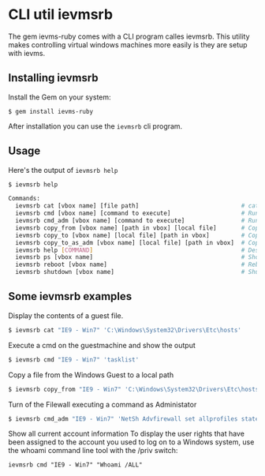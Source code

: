 # CLI util ievmsrb

The gem ievms-ruby comes with a CLI program calles ievmsrb. This
utility makes controlling virtual windows machines more easily is they
are setup with ievms.

## Installing ievmsrb
Install the Gem on your system:

    $ gem install ievms-ruby

After installation you can use the `ievmsrb` cli program.

## Usage
Here's the output of `ievmsrb help`

```bash
$ ievmsrb help

Commands:
  ievmsrb cat [vbox name] [file path]                             # cat file from path in Win vbox
  ievmsrb cmd [vbox name] [command to execute]                    # Run command with cmd.exe in Win vbox
  ievmsrb cmd_adm [vbox name] [command to execute]                # Run command as Administrator with cmd.exe in Win vbox
  ievmsrb copy_from [vbox name] [path in vbox] [local file]       # Copy file from Win vbox to local path
  ievmsrb copy_to [vbox name] [local file] [path in vbox]         # Copy local file to Win vbox
  ievmsrb copy_to_as_adm [vbox name] [local file] [path in vbox]  # Copy local file to Win vbox as Administrator
  ievmsrb help [COMMAND]                                          # Describe available commands or one specific command
  ievmsrb ps [vbox name]                                          # Show running tasks in Win vbox
  ievmsrb reboot [vbox name]                                      # Reboot Win box
  ievmsrb shutdown [vbox name]                                    # Shutdown Win vbox
```

## Some ievmsrb examples

Display the contents of a guest file.
```bash
$ ievmsrb cat "IE9 - Win7" 'C:\Windows\System32\Drivers\Etc\hosts'
```


Execute a cmd on the guestmachine and show the output
```bash
$ ievmsrb cmd "IE9 - Win7" 'tasklist'
```


Copy a file from the Windows Guest to a local path
```bash
$ ievmsrb copy_from "IE9 - Win7" 'C:\Windows\System32\Drivers\Etc\hosts' ~/Desktop/hosts.win9
```

Turn of the Filewall executing a command as Administator
```bash
$ ievmsrb cmd_adm "IE9 - Win7" 'NetSh Advfirewall set allprofiles state off'
```


Show all current account information
To display the user rights that have been assigned to the account you used to log on to a Windows system, use the whoami command line tool with the /priv switch:
```
ievmsrb cmd "IE9 - Win7" "Whoami /ALL"
```
